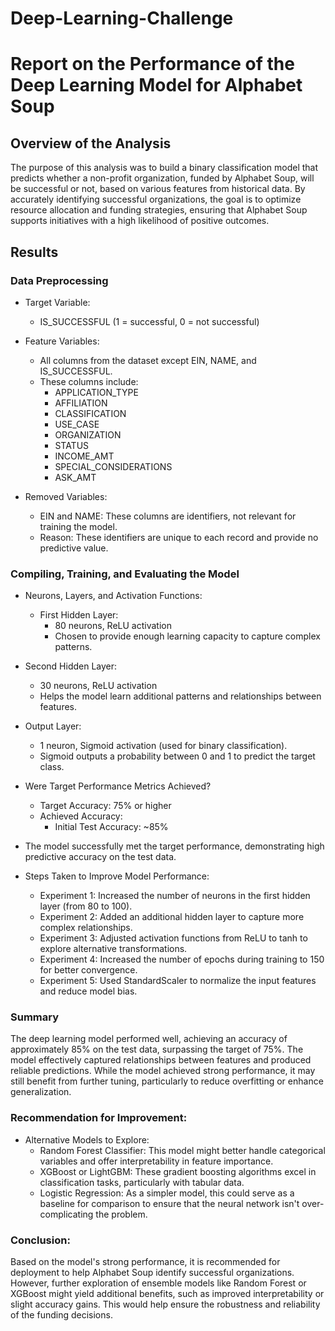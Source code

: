 # Deep-Learning-Challenge

# Report on the Performance of the Deep Learning Model for Alphabet Soup

## Overview of the Analysis
The purpose of this analysis was to build a binary classification model that predicts whether a non-profit organization, funded by Alphabet Soup, will be successful or not, based on various features from historical data. By accurately identifying successful organizations, the goal is to optimize resource allocation and funding strategies, ensuring that Alphabet Soup supports initiatives with a high likelihood of positive outcomes.

## Results

### Data Preprocessing
- Target Variable:

  - IS_SUCCESSFUL (1 = successful, 0 = not successful)

- Feature Variables:

  - All columns from the dataset except EIN, NAME, and IS_SUCCESSFUL.
  - These columns include:
    - APPLICATION_TYPE
    - AFFILIATION
    - CLASSIFICATION
    - USE_CASE
    - ORGANIZATION
    - STATUS
    - INCOME_AMT
    - SPECIAL_CONSIDERATIONS
    - ASK_AMT

- Removed Variables:

  - EIN and NAME: These columns are identifiers, not relevant for training the model.
  - Reason: These identifiers are unique to each record and provide no predictive value.

### Compiling, Training, and Evaluating the Model
- Neurons, Layers, and Activation Functions:

  - First Hidden Layer:
    - 80 neurons, ReLU activation
    - Chosen to provide enough learning capacity to capture complex patterns.

- Second Hidden Layer:
    - 30 neurons, ReLU activation
    - Helps the model learn additional patterns and relationships between features.

- Output Layer:
    - 1 neuron, Sigmoid activation (used for binary classification).
    - Sigmoid outputs a probability between 0 and 1 to predict the target class.

- Were Target Performance Metrics Achieved?

  - Target Accuracy: 75% or higher
  - Achieved Accuracy:
    - Initial Test Accuracy: ~85%
- The model successfully met the target performance, demonstrating high predictive accuracy on the test data.

- Steps Taken to Improve Model Performance:

  - Experiment 1: Increased the number of neurons in the first hidden layer (from 80 to 100).
  - Experiment 2: Added an additional hidden layer to capture more complex relationships.
  - Experiment 3: Adjusted activation functions from ReLU to tanh to explore alternative transformations.
  - Experiment 4: Increased the number of epochs during training to 150 for better convergence.
  - Experiment 5: Used StandardScaler to normalize the input features and reduce model bias.

### Summary

The deep learning model performed well, achieving an accuracy of approximately 85% on the test data, surpassing the target of 75%. The model effectively captured relationships between features and produced reliable predictions. While the model achieved strong performance, it may still benefit from further tuning, particularly to reduce overfitting or enhance generalization.

### Recommendation for Improvement:

- Alternative Models to Explore:
  - Random Forest Classifier: This model might better handle categorical variables and offer interpretability in feature importance.
  - XGBoost or LightGBM: These gradient boosting algorithms excel in classification tasks, particularly with tabular data.
  - Logistic Regression: As a simpler model, this could serve as a baseline for comparison to ensure that the neural network isn't over-complicating the problem.

### Conclusion:

Based on the model's strong performance, it is recommended for deployment to help Alphabet Soup identify successful organizations. However, further exploration of ensemble models like Random Forest or XGBoost might yield additional benefits, such as improved interpretability or slight accuracy gains. This would help ensure the robustness and reliability of the funding decisions.